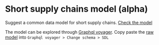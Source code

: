 # Short supply chains model (alpha)

Suggest a common data model for short supply chains. [Check the model](model.graphql)

The model can be explored through [Graphql voyager](https://apis.guru/graphql-voyager/). Copy paste the [raw model](https://raw.githubusercontent.com/digicirco/short-supply-chains-model/main/model.graphql) into `Graphql voyager > Change schema > SDL`



